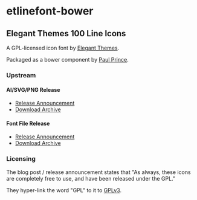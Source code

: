 # etlinefont-bower

## Elegant Themes 100 Line Icons

A GPL-licensed icon font by [Elegant Themes](http://www.elegantthemes.com/).

Packaged as a bower component by [Paul Prince](http://littlebluetech.com/).

### Upstream

#### AI/SVG/PNG Release

- [Release Announcement](http://www.elegantthemes.com/blog/freebie-of-the-week/free-line-style-icons)
- [Download Archive](http://www.elegantthemes.com/icons/line-icons.zip)

#### Font File Release

- [Release Announcement](http://www.elegantthemes.com/blog/resources/how-to-use-and-embed-an-icon-font-on-your-website)
- [Download Archive](http://www.elegantthemes.com/icons/et-line-font.zip)

### Licensing

The blog post / release announcement states that "As always, these icons are
completely free to use, and have been released under the GPL."

They hyper-link the word "GPL" to it to
[GPLv3](http://www.gnu.org/licenses/gpl.html).
